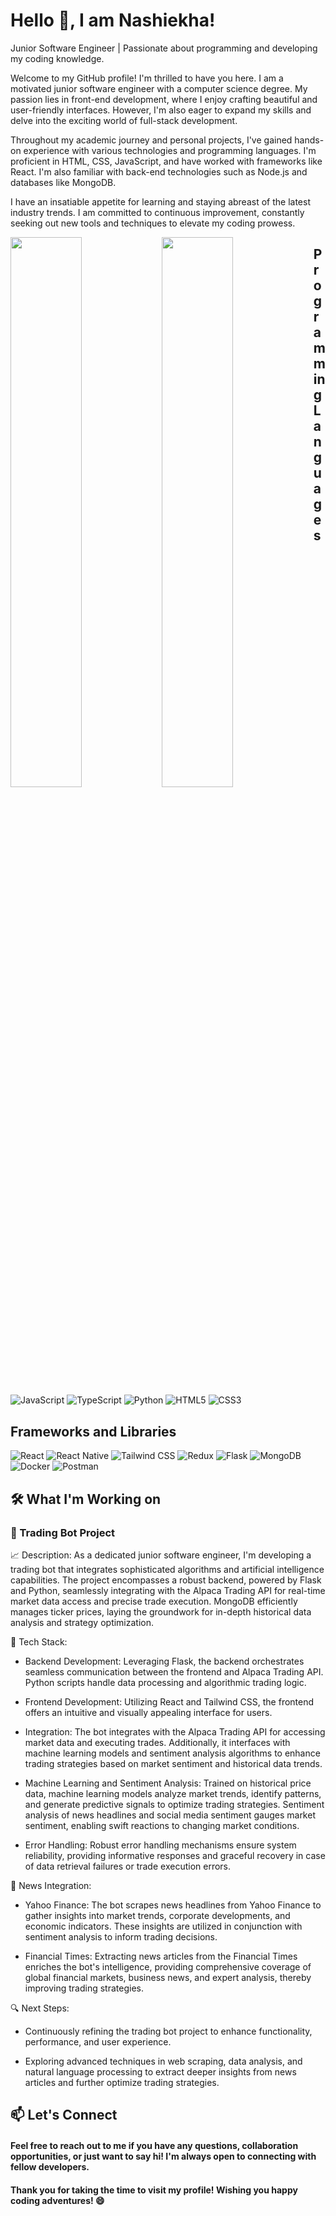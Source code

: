 # Hello 👋, I am Nashiekha!
Junior Software Engineer | Passionate about programming and developing my coding knowledge.

Welcome to my GitHub profile! I'm thrilled to have you here. I am a motivated junior software engineer with a computer science degree. My passion lies in front-end development, where I enjoy crafting beautiful and user-friendly interfaces. However, I'm also eager to expand my skills and delve into the exciting world of full-stack development.

Throughout my academic journey and personal projects, I've gained hands-on experience with various technologies and programming languages. I'm proficient in HTML, CSS, JavaScript, and have worked with frameworks like React. I'm also familiar with back-end technologies such as Node.js and databases like MongoDB.

I have an insatiable appetite for learning and staying abreast of the latest industry trends. I am committed to continuous improvement, constantly seeking out new tools and techniques to elevate my coding prowess.

<img align="left" width="47.5%" src="https://github-readme-stats.vercel.app/api?username=NashiekhaWillock&theme=vision-friendly-dark&show_icons=true"/>
<img align="left" width="47.5%" src="https://github-readme-stats.vercel.app/api/top-langs/?username=NashiekhaWillock&layout=compact"/>

## Programming Languages

![JavaScript](https://img.shields.io/badge/javascript-%23323330.svg?style=for-the-badge&logo=javascript&logoColor=%23F7DF1E)
![TypeScript](https://img.shields.io/badge/typescript-%23007ACC.svg?style=for-the-badge&logo=typescript&logoColor=white)
![Python](https://img.shields.io/badge/python-3670A0?style=for-the-badge&logo=python&logoColor=ffdd54)
![HTML5](https://img.shields.io/badge/HTML5-%23E34F26.svg?style=for-the-badge&logo=html5&logoColor=white)
![CSS3](https://img.shields.io/badge/CSS3-%231572B6.svg?style=for-the-badge&logo=css3&logoColor=white)

## Frameworks and Libraries

![React](https://img.shields.io/badge/react-%2320232a.svg?style=for-the-badge&logo=react&logoColor=%2361DAFB)
![React Native](https://img.shields.io/badge/react_native-%2320232a.svg?style=for-the-badge&logo=react&logoColor=%2361DAFB)
![Tailwind CSS](https://img.shields.io/badge/tailwindcss-%2338B2AC.svg?style=for-the-badge&logo=tailwind-css&logoColor=white)
![Redux](https://img.shields.io/badge/redux-%23593d88.svg?style=for-the-badge&logo=redux&logoColor=white)
![Flask](https://img.shields.io/badge/Flask-%23000.svg?style=for-the-badge&logo=flask&logoColor=white)
![MongoDB](https://img.shields.io/badge/MongoDB-%234ea94b.svg?style=for-the-badge&logo=mongodb&logoColor=white)
![Docker](https://img.shields.io/badge/Docker-%230db7ed.svg?style=for-the-badge&logo=docker&logoColor=white)
![Postman](https://img.shields.io/badge/Postman-FF6C37?style=for-the-badge&logo=postman&logoColor=white)

## <strong>🛠️ What I'm Working on</strong>
### 🤖 Trading Bot Project

📈 Description: As a dedicated junior software engineer, I'm developing a trading bot that integrates sophisticated algorithms and artificial intelligence capabilities. The project encompasses a robust backend, powered by Flask and Python, seamlessly integrating with the Alpaca Trading API for real-time market data access and precise trade execution. MongoDB efficiently manages ticker prices, laying the groundwork for in-depth historical data analysis and strategy optimization.

🔧 Tech Stack:

- Backend Development: Leveraging Flask, the backend orchestrates seamless communication between the frontend and Alpaca Trading API. Python scripts handle data processing and algorithmic trading logic.

- Frontend Development: Utilizing React and Tailwind CSS, the frontend offers an intuitive and visually appealing interface for users.

- Integration: The bot integrates with the Alpaca Trading API for accessing market data and executing trades. Additionally, it interfaces with machine learning models and sentiment analysis algorithms to enhance trading strategies based on market sentiment and historical data trends.

- Machine Learning and Sentiment Analysis: Trained on historical price data, machine learning models analyze market trends, identify patterns, and generate predictive signals to optimize trading strategies. Sentiment analysis of news headlines and social media sentiment gauges market sentiment, enabling swift reactions to changing market conditions.

- Error Handling: Robust error handling mechanisms ensure system reliability, providing informative responses and graceful recovery in case of data retrieval failures or trade execution errors.

📰 News Integration:

- Yahoo Finance: The bot scrapes news headlines from Yahoo Finance to gather insights into market trends, corporate developments, and economic indicators. These insights are utilized in conjunction with sentiment analysis to inform trading decisions.

- Financial Times: Extracting news articles from the Financial Times enriches the bot's intelligence, providing comprehensive coverage of global financial markets, business news, and expert analysis, thereby improving trading strategies.

🔍 Next Steps: 

- Continuously refining the trading bot project to enhance functionality, performance, and user experience.
  
- Exploring advanced techniques in web scraping, data analysis, and natural language processing to extract deeper insights from news articles and further optimize trading strategies.

## 📫 Let's Connect

#### Feel free to reach out to me if you have any questions, collaboration opportunities, or just want to say hi! I'm always open to connecting with fellow developers.

####  Thank you for taking the time to visit my profile! Wishing you happy coding adventures! 😄
